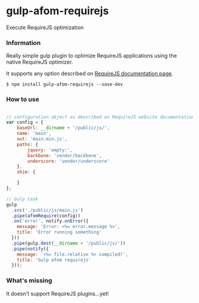 # gulp-afom-requirejs
Execute RequireJS optimization

### Information
Really simple gulp plugin to optimize RequireJS applications using the native RequireJS optimizer.

It supports any option described on [RequireJS documentation page](http://requirejs.org/docs/optimization.html).

```
$ npm install gulp-afom-requirejs --save-dev
```

### How to use

```javascript

// configuration object as described on RequireJS website documentation
var config = {
	baseUrl: __dirname + '/public/js/',
	name: 'main',
	out: 'main.min.js',
	paths: {
		jquery: 'empty:',
		backbone: 'vendor/backbone',
		underscore: 'vendor/underscore'
	},
	shim: {

	}
};

// Gulp task
gulp
  .src('./public/js/main.js')
  .pipe(afomRequire(config))
  .on('error', notify.onError({
    message: 'Error: <%= error.message %>',
    title: 'Error running something'
  }))
  .pipe(gulp.dest(__dirname + '/public/js/'))
  .pipe(notify({
    message: '<%= file.relative %> compiled!',
    title: 'Gulp afom requirejs'
  }));
```

### What's missing
It doesn't support RequireJS plugins...yet!
